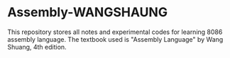 # Assembly-WANGSHAUNG
This repository stores all notes and experimental codes for learning 8086 assembly language. The textbook used is "Assembly Language" by Wang Shuang, 4th edition.
